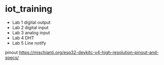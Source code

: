 # iot_training

- Lab 1 digital output
- Lab 2 digital input
- Lab 3 analog input
- Lab 4 DHT
- Lab 5 Line notify

pinout
https://mischianti.org/esp32-devkitc-v4-high-resolution-pinout-and-specs/
